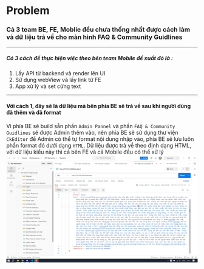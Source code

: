 # Problem 
### Cả 3 team BE, FE, Moblie đều chưa thống nhất được cách làm và dữ liệu trả về cho màn hình FAQ & Community Guidlines
***
##### Có 3 cách để thực hiện việc theo bên team Mobile đề xuất đó là :
1. Lấy API từ backend và render lên UI
2. Sử dụng webView và lấy link từ FE
3. App xử lý và set cứng text
---
#### Với cách 1, đây sẽ là dữ liệu mà bên phía BE sẽ trả về sau khi người dùng đã thêm và đã format
Vì phía BE sẽ build sẵn phần `Admin Pannel` và phần `FAQ & Community Guidlines` sẽ được Admin thêm vào, nên phía BE sẽ sử dụng thư viện `CkEditor` để Admin có thể tự format nội dung nhập vào, phía BE sẽ lưu luôn phần format đó dưới dạng `HTML`.
Dữ liệu được trả về theo định dạng HTML, với dữ liệu kiểu này thì cả bên FE và cả Mobile đều có thể xử lý
 ![Tux, the Linux mascot](/img/image.png)

